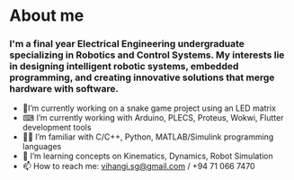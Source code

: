 # About me


### I'm a final year Electrical Engineering undergraduate specializing in Robotics and Control Systems. My interests lie in designing intelligent robotic systems, embedded programming, and creating innovative solutions that merge hardware with software.

- 🐍I’m currently working on a snake game project using an LED matrix
- ⌨ I’m currently working with Arduino, PLECS, Proteus, Wokwi, Flutter development tools
- 👩‍💻 I’m familiar with C/C++, Python, MATLAB/Simulink programming languages
- 🤖 I’m learning concepts on Kinematics, Dynamics, Robot Simulation
- 📫 How to reach me: vihangi.sg@gmail.com / +94 71 066 7470



